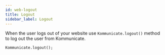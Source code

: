 ```yaml
---
id: web-logout
title: Logout
sidebar_label: Logout
---
```


When the user logs out of your website use `Kommunicate.logout()` method to log out the user from Kommunicate.

```
Kommunicate.logout();
```
